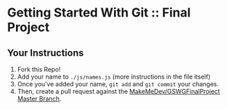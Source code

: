# Getting Started With Git :: Final Project

## Your Instructions

1. Fork this Repo!
2. Add your name to `./js/names.js` (more instructions in the file itself)
3. Once you've added your name, `git add` and `git commit` your changes.
4. Then, create a pull request against the [MakeMeDev/GSWGFinalProject Master Branch](https://github.com/makemedev/GSWGFinalProject).
